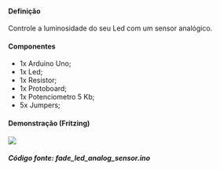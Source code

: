 #### Definição

Controle a luminosidade do seu Led com um sensor analógico.

#### Componentes

 - 1x Arduino Uno;
 - 1x Led;
 - 1x Resistor;
 - 1x Protoboard;
 - 1x Potenciometro 5 Kb;
 - 5x Jumpers;
 
<h4>Demonstração (Fritzing)</h4>

<p>
 <img src="https://github.com/paulotokarski/projetosArduino/blob/master/fade_led_analog_sensor/fade_led_analog_sensor_bb.png">
</p>
 
##### Código fonte: fade_led_analog_sensor.ino
